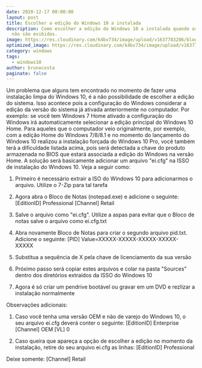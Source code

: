 ```yaml
---
date: 2020-12-17 00:00:00
layout: post
title: Escolher a edição do Windows 10 a instalada
description: Como escolher a edição do Windows 10 a instalada quando as opções
  não são exibidas.
image: https://res.cloudinary.com/k4bv734/image/upload/v1637783286/blog/edi%C3%A7%C3%A3o-windows-10_hld35w.jpg
optimized_image: https://res.cloudinary.com/k4bv734/image/upload/v1637783286/blog/edi%C3%A7%C3%A3o-windows-10_optimized_dodzrh.jpg
category: windows
tags:
  - windows10
author: brunocosta
paginate: false
---
```

Um problema que alguns tem encontrado no momento de fazer uma instalação limpa do Windows 10, é a não possibilidade de escolher a edição do sistema. Isso acontece pois a configuração do Windows considerar a edição da versão do sistema já ativada anteriormente no computador. Por exemplo: se você tem Windows 7 Home ativado a configuração do Windows irá automaticamente selecionar a edição principal do Windows 10 Home.
Para aqueles que o computador veio originalmente, por exemplo, com a edição Home do Windows 7/8/8.1 e no momento do lançamento do Windows 10 realizou a instalação forçada do Windows 10 Pro, você também terá a dificuldade listada acima, pois será detectada a chave do produto armazenada no BIOS que estará associada a edição do Windows na versão Home.
A solução será basicamente adicionar um arquivo "ei.cfg" na ISSO de instalação do Windows 10. Veja a seguir como:

1. Primeiro é necessário extrair a ISO do Windows 10 para adicionarmos o arquivo. Utilize o 7-Zip para tal tarefa 

2. Agora abra o Bloco de Notas (notepad.exe) e adicione o seguinte: 
[EditionID] 
Professional
[Channel]
Retail

3. Salve o arquivo como "ei.cfg". Utilize a aspas para evitar que o Bloco de notas salve o arquivo como ei.cfg.txt 

4. Abra novamente Bloco de Notas para criar o segundo arquivo pid.txt. Adicione o seguinte: 
[PID] 
Value=XXXXX-XXXXX-XXXXX-XXXXX-XXXXX

5. Substitua a sequência de X pela chave de licenciamento da sua versão 

6. Próximo passo será copiar estes arquivos e colar na pasta "Sources" dentro dos diretórios extraídos da ISSO do Windows 10 

7. Agora é só criar um pendrive bootável ou gravar em um DVD e rezlizar a instalação normalmente 

Observações adicionais: 

1. Caso você tenha uma versão OEM e não de varejo do Windows 10, o seu arquivo ei.cfg deverá conter o seguinte:
[EditionID] 
Enterprise
[Channel]
OEM
[VL]
0

2. Caso queira que apareça a opção de escolher a edição no momento da instalação, retire do seu arquivo ei.cfg as linhas: 
[EditionID] 
Professional

Deixe somente: 
[Channel] 
Retail
